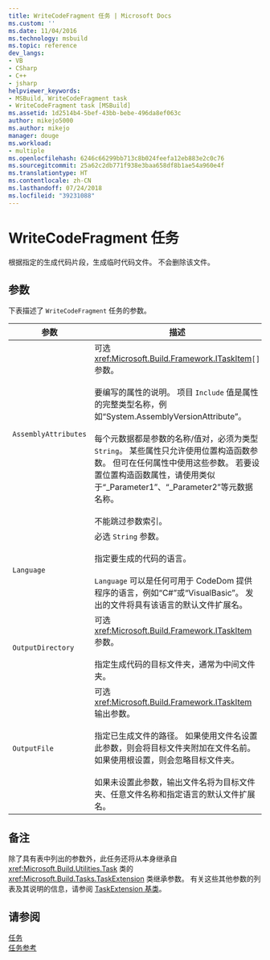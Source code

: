 ```yaml
---
title: WriteCodeFragment 任务 | Microsoft Docs
ms.custom: ''
ms.date: 11/04/2016
ms.technology: msbuild
ms.topic: reference
dev_langs:
- VB
- CSharp
- C++
- jsharp
helpviewer_keywords:
- MSBuild, WriteCodeFragment task
- WriteCodeFragment task [MSBuild]
ms.assetid: 1d2514b4-5bef-43bb-bebe-496da8ef063c
author: mikejo5000
ms.author: mikejo
manager: douge
ms.workload:
- multiple
ms.openlocfilehash: 6246c66299bb713c8b024feefa12eb883e2c0c76
ms.sourcegitcommit: 25a62c2db771f938e3baa658df8b1ae54a960e4f
ms.translationtype: HT
ms.contentlocale: zh-CN
ms.lasthandoff: 07/24/2018
ms.locfileid: "39231088"
---
```

# <a name="writecodefragment-task"></a>WriteCodeFragment 任务
根据指定的生成代码片段，生成临时代码文件。 不会删除该文件。  
  
## <a name="parameters"></a>参数  
 下表描述了 `WriteCodeFragment` 任务的参数。  
  
|参数|描述|  
|---------------|-----------------|  
|`AssemblyAttributes`|可选 <xref:Microsoft.Build.Framework.ITaskItem>`[]` 参数。<br /><br /> 要编写的属性的说明。 项目 `Include` 值是属性的完整类型名称，例如“System.AssemblyVersionAttribute”。<br /><br /> 每个元数据都是参数的名称/值对，必须为类型 `String`。 某些属性只允许使用位置构造函数参数。 但可在任何属性中使用这些参数。 若要设置位置构造函数属性，请使用类似于“_Parameter1”、“_Parameter2”等元数据名称。<br /><br /> 不能跳过参数索引。|  
|`Language`|必选 `String` 参数。<br /><br /> 指定要生成的代码的语言。<br /><br /> `Language` 可以是任何可用于 CodeDom 提供程序的语言，例如“C#”或“VisualBasic”。 发出的文件将具有该语言的默认文件扩展名。|  
|`OutputDirectory`|可选 <xref:Microsoft.Build.Framework.ITaskItem> 参数。<br /><br /> 指定生成代码的目标文件夹，通常为中间文件夹。|  
|`OutputFile`|可选 <xref:Microsoft.Build.Framework.ITaskItem> 输出参数。<br /><br /> 指定已生成文件的路径。 如果使用文件名设置此参数，则会将目标文件夹附加在文件名前。 如果使用根设置，则会忽略目标文件夹。<br /><br /> 如果未设置此参数，输出文件名将为目标文件夹、任意文件名称和指定语言的默认文件扩展名。|  
  
## <a name="remarks"></a>备注  
 除了具有表中列出的参数外，此任务还将从本身继承自 <xref:Microsoft.Build.Utilities.Task> 类的 <xref:Microsoft.Build.Tasks.TaskExtension> 类继承参数。 有关这些其他参数的列表及其说明的信息，请参阅 [TaskExtension 基类](../msbuild/taskextension-base-class.md)。  
  
## <a name="see-also"></a>请参阅  
 [任务](../msbuild/msbuild-tasks.md)   
 [任务参考](../msbuild/msbuild-task-reference.md)